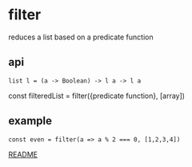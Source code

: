 # filter

reduces a list based on a predicate function

## api

`list l = (a -> Boolean) -> l a -> l a`

const filteredList = filter({predicate function}, [array])

## example

```
const even = filter(a => a % 2 === 0, [1,2,3,4])
```

[README](../../../README.md)
